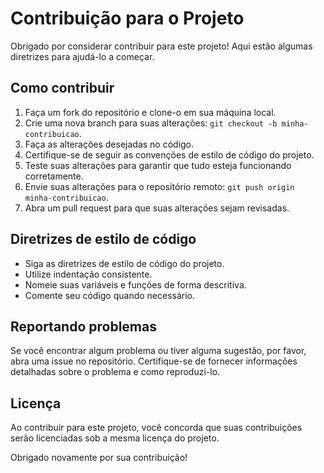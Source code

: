 # Contribuição para o Projeto

Obrigado por considerar contribuir para este projeto! Aqui estão algumas diretrizes para ajudá-lo a começar.

## Como contribuir

1. Faça um fork do repositório e clone-o em sua máquina local.
2. Crie uma nova branch para suas alterações: `git checkout -b minha-contribuicao`.
3. Faça as alterações desejadas no código.
4. Certifique-se de seguir as convenções de estilo de código do projeto.
5. Teste suas alterações para garantir que tudo esteja funcionando corretamente.
6. Envie suas alterações para o repositório remoto: `git push origin minha-contribuicao`.
7. Abra um pull request para que suas alterações sejam revisadas.

## Diretrizes de estilo de código

- Siga as diretrizes de estilo de código do projeto.
- Utilize indentação consistente.
- Nomeie suas variáveis e funções de forma descritiva.
- Comente seu código quando necessário.

## Reportando problemas

Se você encontrar algum problema ou tiver alguma sugestão, por favor, abra uma issue no repositório. Certifique-se de fornecer informações detalhadas sobre o problema e como reproduzi-lo.

## Licença

Ao contribuir para este projeto, você concorda que suas contribuições serão licenciadas sob a mesma licença do projeto.

Obrigado novamente por sua contribuição!